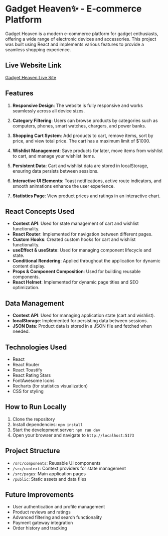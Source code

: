 # Gadget Heaven✨ - E-commerce Platform

Gadget Heaven is a modern e-commerce platform for gadget enthusiasts, offering a wide range of electronic devices and accessories. This project was built using React and implements various features to provide a seamless shopping experience.

## Live Website Link
[Gadget Heaven Live Site](https://gadgetheaven.netlify.app)

## Features

1. **Responsive Design**: The website is fully responsive and works seamlessly across all device sizes.

2. **Category Filtering**: Users can browse products by categories such as computers, phones, smart watches, chargers, and power banks.

3. **Shopping Cart System**: Add products to cart, remove items, sort by price, and view total price. The cart has a maximum limit of $1000.

4. **Wishlist Management**: Save products for later, move items from wishlist to cart, and manage your wishlist items.

5. **Persistent Data**: Cart and wishlist data are stored in localStorage, ensuring data persists between sessions.

6. **Interactive UI Elements**: Toast notifications, active route indicators, and smooth animations enhance the user experience.

7. **Statistics Page**: View product prices and ratings in an interactive chart.

## React Concepts Used

- **Context API**: Used for state management of cart and wishlist functionality.
- **React Router**: Implemented for navigation between different pages.
- **Custom Hooks**: Created custom hooks for cart and wishlist functionality.
- **useEffect & useState**: Used for managing component lifecycle and state.
- **Conditional Rendering**: Applied throughout the application for dynamic content display.
- **Props & Component Composition**: Used for building reusable components.
- **React Helmet**: Implemented for dynamic page titles and SEO optimization.

## Data Management

- **Context API**: Used for managing application state (cart and wishlist).
- **localStorage**: Implemented for persisting data between sessions.
- **JSON Data**: Product data is stored in a JSON file and fetched when needed.

## Technologies Used

- React
- React Router
- React Toastify
- React Rating Stars
- FontAwesome Icons
- Recharts (for statistics visualization)
- CSS for styling

## How to Run Locally

1. Clone the repository
2. Install dependencies: `npm install`
3. Start the development server: `npm run dev`
4. Open your browser and navigate to `http://localhost:5173`

## Project Structure

- `/src/components`: Reusable UI components
- `/src/context`: Context providers for state management
- `/src/pages`: Main application pages
- `/public`: Static assets and data files

## Future Improvements

- User authentication and profile management
- Product reviews and ratings
- Advanced filtering and search functionality
- Payment gateway integration
- Order history and tracking
